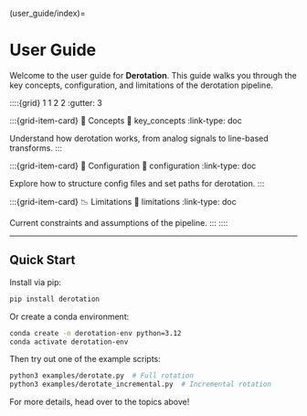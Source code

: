 (user_guide/index)=
# User Guide

Welcome to the user guide for **Derotation**.
This guide walks you through the key concepts, configuration, and limitations of the derotation pipeline.

::::{grid} 1 1 2 2
:gutter: 3

:::{grid-item-card} 🧠 Concepts
:link: key_concepts
:link-type: doc

Understand how derotation works, from analog signals to line-based transforms.
:::

:::{grid-item-card} 📁 Configuration
:link: configuration
:link-type: doc

Explore how to structure config files and set paths for derotation.
:::

:::{grid-item-card} 📉 Limitations
:link: limitations
:link-type: doc

Current constraints and assumptions of the pipeline.
:::
::::

---

## Quick Start

Install via pip:
```bash
pip install derotation
```

Or create a conda environment:
```bash
conda create -n derotation-env python=3.12
conda activate derotation-env
```

Then try out one of the example scripts:
```bash
python3 examples/derotate.py  # Full rotation
python3 examples/derotate_incremental.py  # Incremental rotation
```

For more details, head over to the topics above!

